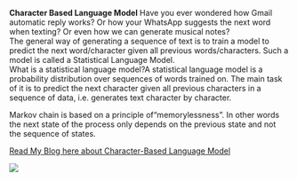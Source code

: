<b>Character Based Language Model</b>
Have you ever wondered how Gmail automatic reply works? Or how your WhatsApp suggests the next word when texting? Or even how we can generate musical notes? <br>
The general way of generating a sequence of text is to train a model to predict the next word/character given all previous words/characters. Such a model is called a Statistical Language Model.<br> What is a statistical language model?A statistical language model is a probability distribution over sequences of words trained on.
 The main task of it is to predict the next character given all previous characters in a sequence of data, i.e. generates text character by character.<br> 

Markov chain is based on a principle of“memorylessness”. In other words the next state of the process only depends on the previous state and not the sequence of states.

[Read My Blog here about Character-Based Language Model](https://medium.com/analytics-vidhya/character-based-language-model-759711370350)

![](https://miro.medium.com/max/600/0*ptbO9Bg8QIYvMvht)

 
 
 
 
 


